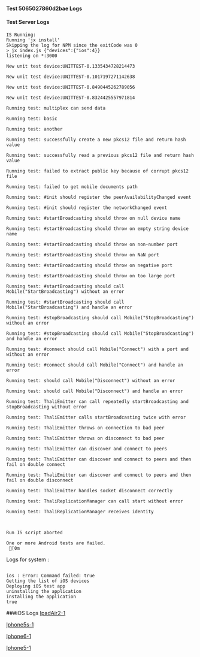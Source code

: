 #### Test 5065027860d2bae Logs

#### Test Server Logs
```
IS Running:
Running 'jx install'
Skipping the log for NPM since the exitCode was 0
> jx index.js {"devices":{"ios":4}}
listening on *:3000

New unit test device:UNITTEST-0.1335434728214473

New unit test device:UNITTEST-0.1017197271142638

New unit test device:UNITTEST-0.8490445262789056

New unit test device:UNITTEST-0.8324425557971814

Running test: multiplex can send data

Running test: basic

Running test: another

Running test: successfully create a new pkcs12 file and return hash value

Running test: successfully read a previous pkcs12 file and return hash value

Running test: failed to extract public key because of corrupt pkcs12 file

Running test: failed to get mobile documents path

Running test: #init should register the peerAvailabilityChanged event

Running test: #init should register the networkChanged event

Running test: #startBroadcasting should throw on null device name

Running test: #startBroadcasting should throw on empty string device name

Running test: #startBroadcasting should throw on non-number port

Running test: #startBroadcasting should throw on NaN port

Running test: #startBroadcasting should throw on negative port

Running test: #startBroadcasting should throw on too large port

Running test: #startBroadcasting should call Mobile("StartBroadcasting") without an error

Running test: #startBroadcasting should call Mobile("StartBroadcasting") and handle an error

Running test: #stopBroadcasting should call Mobile("StopBroadcasting") without an error

Running test: #stopBroadcasting should call Mobile("StopBroadcasting") and handle an error

Running test: #connect should call Mobile("Connect") with a port and without an error

Running test: #connect should call Mobile("Connect") and handle an error

Running test: should call Mobile("Disconnect") without an error

Running test: should call Mobile("Disconnect") and handle an error

Running test: ThaliEmitter can call repeatedly startBroadcasting and stopBroadcasting without error

Running test: ThaliEmitter calls startBroadcasting twice with error

Running test: ThaliEmitter throws on connection to bad peer

Running test: ThaliEmitter throws on disconnect to bad peer

Running test: ThaliEmitter can discover and connect to peers

Running test: ThaliEmitter can discover and connect to peers and then fail on double connect

Running test: ThaliEmitter can discover and connect to peers and then fail on double disconnect

Running test: ThaliEmitter handles socket disconnect correctly

Running test: ThaliReplicationManager can call start without error

Running test: ThaliReplicationManager receives identity


 
Run IS script aborted
 
One or more Android tests are failed.
 [0m

```


Logs for system : 
```

ios : Error: Command failed: true
Getting the list of iOS devices 
Deploying iOS test app 
uninstalling the application 
installing the application 
true

```
###iOS Logs
[IpadAir2-1](https://github.com/ThaliTester/TestResults/blob/5065027860d2bae_Enable_UnitTest_tobybrad/iOS_IpadAir2-1.md)

[Iphone5s-1](https://github.com/ThaliTester/TestResults/blob/5065027860d2bae_Enable_UnitTest_tobybrad/iOS_Iphone5s-1.md)

[Iphone6-1](https://github.com/ThaliTester/TestResults/blob/5065027860d2bae_Enable_UnitTest_tobybrad/iOS_Iphone6-1.md)

[Iphone5-1](https://github.com/ThaliTester/TestResults/blob/5065027860d2bae_Enable_UnitTest_tobybrad/iOS_Iphone5-1.md)




